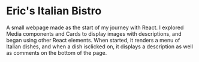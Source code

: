 # Eric's Italian Bistro

A small webpage made as the start of my journey with React.  I explored Media components and Cards to display images with descriptions, and began using other React elements.
When started, it renders a menu of Italian dishes, and when a dish isclicked on, it displays a description as well as comments on the bottom of the page.
